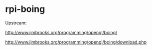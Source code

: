 rpi-boing
=========

Upstream:

http://www.jimbrooks.org/programming/opengl/boing/

http://www.jimbrooks.org/programming/opengl/boing/download.php

